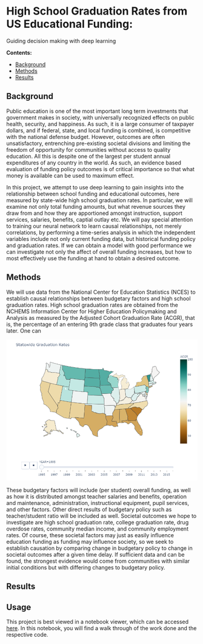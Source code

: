 # High School Graduation Rates from US Educational Funding:
Guiding decision making with deep learning

**Contents:**
* [Background](#background)
* [Methods](#methods)
* [Results](#results)

## Background<a name="background"></a>
Public education is one of the most important long term investments that government makes in society, with universally recognized effects on public health, security, and happiness. As such, it is a large consumer of taxpayer dollars, and if federal, state, and local funding is combined, is competitive with the national defense budget. However, outcomes are often unsatisfactory, entrenching pre-existing societal divisions and limiting the freedom of opportunity for communities without access to quality education. All this is despite one of the largest per student annual expenditures of any country in the world. As such, an evidence based evaluation of funding policy outcomes is of critical importance so that what money is available can be used to maximum effect. 

In this project, we attempt to use deep learning to gain insights into the relationship between school funding and educational outcomes, here measured by state-wide high school graduation rates. In particular, we will examine not only total funding amounts, but what revenue sources they draw from and how they are apportioned amongst instruction, support services, salaries, benefits, captial outlay etc. We will pay special attention to training our neural network to learn causal relationships, not merely correlations, by performing a time-series analysis in which the independent variables include not only current funding data, but historical funding policy and graduation rates. If we can obtain a model with good performance we can investigate not only the affect of overall funding increases, but how to most effectively use the funding at hand to obtain a desired outcome.

## Methods<a name="methods"></a>

We will use data from the National Center for Education Statistics (NCES) to establish causal relationships between budgetary factors and high school graduation rates. High school graduation rates are obtained from the NCHEMS Information Center for Higher Education Policymaking and Analysis as measured by the Adjusted Cohort Graduation Rate (ACGR), that is, the percentage of an entering 9th grade class that graduates four years later. One can 

<p align="center">
 <img src="statewide_grad_rates_1995.png" alt="Graduation Rates 1995"/>
</p>

These budgetary factors will include (per student) overall funding, as well as how it is distributed amongst teacher salaries and benefits, operation and maintenance, administration, instructional equipment, pupil services, and other factors. Other direct results of budgetary policy such as teacher/student ratio will be included as well. Societal outcomes we hope to investigate are high school graduation rate, college graduation rate, drug overdose rates, community median income, and community employment rates. Of course, these societal factors may just as easily influence education funding as funding may influence society, so we seek to establish causation by comparing change in budgetary policy to change in societal outcomes after a given time delay. If sufficient data and can be found, the strongest evidence would come from communities with similar initial conditions but with differing changes to budgetary policy.

## Results<a name="results"></a>


## Usage

This project is best viewed in a notebook viewer, which can be accessed [here](./modeling-burden-of-hunger-in-malawi.ipynb). In this notebook, you will find a walk through of the work done and the respective code.
